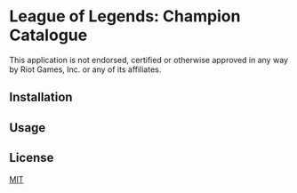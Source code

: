 # League of Legends: Champion Catalogue

This application is not endorsed, certified or otherwise approved in any way by Riot Games, Inc. or any of its affiliates.

## Installation

## Usage

## License
[MIT](https://choosealicense.com/licenses/mit/)
